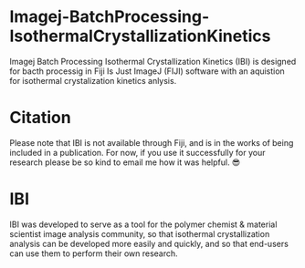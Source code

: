 # Imagej-BatchProcessing-IsothermalCrystallizationKinetics
Imagej Batch Processing Isothermal Crystallization Kinetics (IBI) is designed for bacth processig in Fiji Is Just ImageJ (FIJI) software with an aquistion for isothermal crystalization kinetics anlysis.
# Citation
Please note that IBI is not available through Fiji, and is in the works of being included in a publication. For now, if you use it successfully for your research please be so kind to email me how it was helpful. 😎
# 
#
# IBI
IBI was developed to serve as a tool for the polymer chemist & material scientist image analysis community, so that isothermal crystallization analysis can be developed more easily and quickly, and so that end-users can use them to perform their own research.
